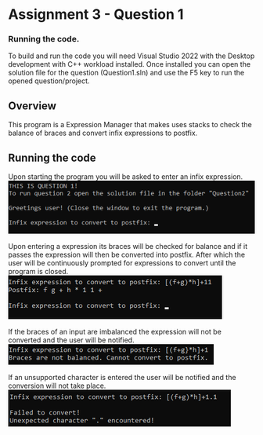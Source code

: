 # Assignment 3 - Question 1

### Running the code.
To build and run the code you will need Visual Studio 2022 with the Desktop development with C++ workload installed. Once installed you can open the solution file for the question (Question1.sln) and use the F5 key to run the opened question/project.

## Overview
This program is a Expression Manager that makes uses stacks to check the balance of braces and convert infix expressions to postfix.

## Running the code

Upon starting the program you will be asked to enter an infix expression.   
![Alt text](screenshots/startup.png)

Upon entering a expression its braces will be checked for balance and if it passes the expression will then be converted into postfix. After which the user will be continuously prompted for expressions to convert until the program is closed.   
![Alt text](screenshots/successfullConversion.png)


If the braces of an input are imbalanced the expression will not be converted and the user will be notified.  
![Alt text](screenshots/bracesUnbalanced.png)

If an unsupported character is entered the user will be notified and the conversion will not take place.   
![Alt text](screenshots/invalidToken.png)
